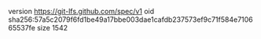 version https://git-lfs.github.com/spec/v1
oid sha256:57a5c2079f6fd1be49a17bbe003dae1cafdb237573ef9c71f584e710665537fe
size 1542
